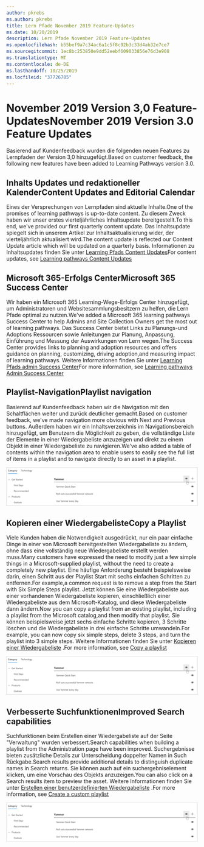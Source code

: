 ```yaml
---
author: pkrebs
ms.author: pkrebs
title: Lern Pfade November 2019 Feature-Updates
ms.date: 10/20/2019
description: Lern Pfade November 2019 Feature-Updates
ms.openlocfilehash: b55bef9a7c34ac6a1c5f8c92b3c33d4ab32e7ce7
ms.sourcegitcommit: 1ec8bc253850e9dd52eebf609033856e76d3e908
ms.translationtype: MT
ms.contentlocale: de-DE
ms.lasthandoff: 10/25/2019
ms.locfileid: "37726785"
---
```

# <a name="november-2019-version-30-feature-updates"></a><span data-ttu-id="def72-103">November 2019 Version 3,0 Feature-Updates</span><span class="sxs-lookup"><span data-stu-id="def72-103">November 2019 Version 3.0 Feature Updates</span></span>
<span data-ttu-id="def72-104">Basierend auf Kundenfeedback wurden die folgenden neuen Features zu Lernpfaden der Version 3,0 hinzugefügt.</span><span class="sxs-lookup"><span data-stu-id="def72-104">Based on customer feedback, the following new features have been added to Learning Pathways version 3.0.</span></span>

## <a name="content-updates-and-editorial-calendar"></a><span data-ttu-id="def72-105">Inhalts Updates und redaktioneller Kalender</span><span class="sxs-lookup"><span data-stu-id="def72-105">Content Updates and Editorial Calendar</span></span>
<span data-ttu-id="def72-106">Eines der Versprechungen von Lernpfaden sind aktuelle Inhalte.</span><span class="sxs-lookup"><span data-stu-id="def72-106">One of the promises of learning pathways is up-to-date content.</span></span> <span data-ttu-id="def72-107">Zu diesem Zweck haben wir unser erstes vierteljährliches Inhaltsupdate bereitgestellt.</span><span class="sxs-lookup"><span data-stu-id="def72-107">To this end, we've provided our first quarterly content update.</span></span> <span data-ttu-id="def72-108">Das Inhaltsupdate spiegelt sich in unserem Artikel zur Inhaltsaktualisierung wider, der vierteljährlich aktualisiert wird.</span><span class="sxs-lookup"><span data-stu-id="def72-108">The content update is reflected our Content Update article which will be updated on a quarterly basis.</span></span> <span data-ttu-id="def72-109">Informationen zu Inhaltsupdates finden Sie unter [Learning Pfads Content Updates](custom_contentupdates.md)</span><span class="sxs-lookup"><span data-stu-id="def72-109">For content updates, see [Learning pathways Content Updates](custom_contentupdates.md)</span></span>

## <a name="microsoft-365-success-center"></a><span data-ttu-id="def72-110">Microsoft 365-Erfolgs Center</span><span class="sxs-lookup"><span data-stu-id="def72-110">Microsoft 365 Success Center</span></span>
<span data-ttu-id="def72-111">Wir haben ein Microsoft 365 Learning-Wege-Erfolgs Center hinzugefügt, um Administratoren und Websitesammlungsbesitzern zu helfen, die Lern Pfade optimal zu nutzen.</span><span class="sxs-lookup"><span data-stu-id="def72-111">We've added a Microsoft 365 learning pathways Success Center to help Admins and Site Collection Owners get the most out of learning pathways.</span></span> <span data-ttu-id="def72-112">Das Success Center bietet Links zu Planungs-und Adoptions Ressourcen sowie Anleitungen zur Planung, Anpassung, Einführung und Messung der Auswirkungen von Lern wegen.</span><span class="sxs-lookup"><span data-stu-id="def72-112">The Success Center provides links to planning and adoption resources and offers guidance on planning, customizing, driving adoption,and measuring impact of learning pathways.</span></span> <span data-ttu-id="def72-113">Weitere Informationen finden Sie unter [Learning Pfads admin Success Center](custom_successcenter.md)</span><span class="sxs-lookup"><span data-stu-id="def72-113">For more information, see [Learning pathways Admin Success Center](custom_successcenter.md)</span></span>

## <a name="playlist-navigation"></a><span data-ttu-id="def72-114">Playlist-Navigation</span><span class="sxs-lookup"><span data-stu-id="def72-114">Playlist navigation</span></span>
<span data-ttu-id="def72-115">Basierend auf Kundenfeedback haben wir die Navigation mit den Schaltflächen weiter und zurück deutlicher gemacht.</span><span class="sxs-lookup"><span data-stu-id="def72-115">Based on customer feedback, we've made navigation more obvious with Next and Previous buttons.</span></span> <span data-ttu-id="def72-116">Außerdem haben wir ein Inhaltsverzeichnis im Navigationsbereich hinzugefügt, um Benutzern die Möglichkeit zu geben, die vollständige Liste der Elemente in einer Wiedergabeliste anzuzeigen und direkt zu einem Objekt in einer Wiedergabeliste zu navigieren.</span><span class="sxs-lookup"><span data-stu-id="def72-116">We've also added a table of contents within the navigation area to enable users to easily see the full list of items in a playlist and to navigate directly to an asset in a playlist.</span></span> 

![CG-hidesubcat. png](media/cg-hidesubcat.png)

## <a name="copy-a-playlist"></a><span data-ttu-id="def72-118">Kopieren einer Wiedergabeliste</span><span class="sxs-lookup"><span data-stu-id="def72-118">Copy a Playlist</span></span>
<span data-ttu-id="def72-119">Viele Kunden haben die Notwendigkeit ausgedrückt, nur ein paar einfache Dinge in einer von Microsoft bereitgestellten Wiedergabeliste zu ändern, ohne dass eine vollständig neue Wiedergabeliste erstellt werden muss.</span><span class="sxs-lookup"><span data-stu-id="def72-119">Many customers have expressed the need to modify just a few simple things in a Microsoft-supplied playlist, without the need to create a completely new playlist.</span></span> <span data-ttu-id="def72-120">Eine häufige Anforderung besteht beispielsweise darin, einen Schritt aus der Playlist Start mit sechs einfachen Schritten zu entfernen.</span><span class="sxs-lookup"><span data-stu-id="def72-120">For example,a common request is to remove a step from the Start with Six Simple Steps playlist.</span></span> <span data-ttu-id="def72-121">Jetzt können Sie eine Wiedergabeliste aus einer vorhandenen Wiedergabeliste kopieren, einschließlich einer Wiedergabeliste aus dem Microsoft-Katalog, und diese Wiedergabeliste dann ändern.</span><span class="sxs-lookup"><span data-stu-id="def72-121">Now you can copy a playlist from an existing playlist, including a playlist from the Microsoft catalog,and then modify that playlist.</span></span> <span data-ttu-id="def72-122">Sie können beispielsweise jetzt sechs einfache Schritte kopieren, 3 Schritte löschen und die Wiedergabeliste in drei einfache Schritte umwandeln.</span><span class="sxs-lookup"><span data-stu-id="def72-122">For example, you can now copy six simple steps, delete 3 steps, and turn the playlist into 3 simple steps.</span></span> <span data-ttu-id="def72-123">Weitere Informationen finden Sie unter [Kopieren einer Wiedergabeliste](custom_copyplaylist.md) .</span><span class="sxs-lookup"><span data-stu-id="def72-123">For more information, see [Copy a playlist](custom_copyplaylist.md)</span></span>

![CG-hidesubcat. png](media/cg-hidesubcat.png)

## <a name="improved-search-capabilities"></a><span data-ttu-id="def72-125">Verbesserte Suchfunktionen</span><span class="sxs-lookup"><span data-stu-id="def72-125">Improved Search capabilities</span></span> 
<span data-ttu-id="def72-126">Suchfunktionen beim Erstellen einer Wiedergabeliste auf der Seite "Verwaltung" wurden verbessert.</span><span class="sxs-lookup"><span data-stu-id="def72-126">Search capabilities when building a playlist from the Administration page have been improved.</span></span> <span data-ttu-id="def72-127">Suchergebnisse bieten zusätzliche Details zur Unterscheidung doppelter Namen in Such Rückgabe.</span><span class="sxs-lookup"><span data-stu-id="def72-127">Search results provide additional details to distinguish duplicate names in Search returns.</span></span> <span data-ttu-id="def72-128">Sie können auch auf ein suchergebniselement klicken, um eine Vorschau des Objekts anzuzeigen.</span><span class="sxs-lookup"><span data-stu-id="def72-128">You can also click on a Search results item to preview the asset.</span></span> <span data-ttu-id="def72-129">Weitere Informationen finden Sie unter [Erstellen einer benutzerdefinierten Wiedergabeliste](custom_copyplaylist.md) .</span><span class="sxs-lookup"><span data-stu-id="def72-129">For more information, see [Create a custom playlist](custom_copyplaylist.md)</span></span>

![CG-hidesubcat. png](media/cg-hidesubcat.png)


